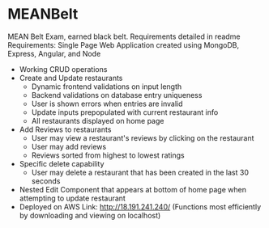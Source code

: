 # MEANBelt
MEAN Belt Exam, earned black belt. Requirements detailed in readme
Requirements:
Single Page Web Application created using MongoDB, Express, Angular, and Node
- Working CRUD operations
- Create and Update restaurants
   - Dynamic frontend validations on input length
   - Backend validations on database entry uniqueness
   - User is shown errors when entries are invalid
   - Update inputs prepopulated with current restaurant info
   - All restaurants displayed on home page
- Add Reviews to restaurants
   - User may view a restaurant's reviews by clicking on the restaurant
   - User may add reviews
   - Reviews sorted from highest to lowest ratings
- Specific delete capability
   - User may delete a restaurant that has been created in the last 30 seconds
- Nested Edit Component that appears at bottom of home page when attempting to update restaurant
- Deployed on AWS
Link: http://18.191.241.240/
(Functions most efficiently by downloading and viewing on localhost)

